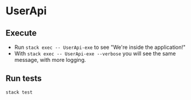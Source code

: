 # UserApi

## Execute  

* Run `stack exec -- UserApi-exe` to see "We're inside the application!"
* With `stack exec -- UserApi-exe --verbose` you will see the same message, with more logging.

## Run tests

`stack test`
